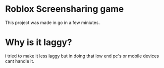 
# Roblox Screensharing game

This project was made in go in a few miniutes.

# Why is it laggy?

i tried to make it less laggy but in doing that low end pc's or mobile devices cant handle it.

